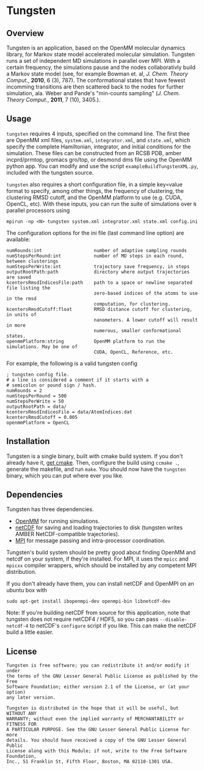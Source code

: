 Tungsten
========

Overview
--------
Tungsten is an application, based on the OpenMM molecular dynamics library,
for Markov state model accelerated molecular simulation. Tungsten runs a set
of independent MD simulations in parallel over MPI. With a certain frequency,
the simulations pause and the nodes collaborativly build a Markov state model
(see, for example Bowman et. al, *J. Chem. Theory Comput.*, **2010**, 6 (3),
787). The conformational states that have fewest incomming transitions are
then scattered back to the nodes for further simulation, ala. Weber and
Pande's "min-counts sampling" (*J. Chem. Theory Comput.*, **2011**, 7 (10),
3405.).

Usage
-----
`tungsten` requires 4 inputs, specified on the command line. The first thee
are OpenMM xml files, `system.xml`, `integrator.xml`, and `state.xml`, which
specify the complete Hamiltonian, integrator, and initial conditions for
the simulation. These files can be constructed from an RCSB PDB, amber
incprd/prmtop, gromacs gro/top, or desmond dms file using the OpenMM python
app. You can modify and use the script `exampleBuildTungstenXML.py`, included
with the tungsten source.

`tungsten` also requires a short configuration file, in a simple key=value
format to specify, among other things, the frequency of clustering, the
clustering RMSD cutoff, and the OpenMM platform to use (e.g. CUDA, OpenCL,
etc). With these inputs, you can run the suite of simulations over `N`
parallel processors using

```mpirun -np <N> tungsten system.xml integrator.xml state.xml config.ini```

The configuration options for the ini file (last command line option)
are available:

```
numRounds:int                   number of adaptive sampling rounds
numStepsPerRound:int            number of MD steps in each round, between clusterings
numStepsPerWrite:int            trajectory save frequency, in steps
outputRootPath:path             directory where output trajectories are saved
kcentersRmsdIndicesFile:path    path to a space or newline separated file listing the
                                zero-based indices of the atoms to use in the rmsd
                                computation, for clustering.
kcentersRmsdCutoff:float        RMSD distance cutoff for clustering, in units of
                                nanometers. A lower cutoff will result in more
                                numerous, smaller conformational states.
openmmPlatform:string           OpenMM platform to run the simulations. May be one of
                                CUDA, OpenCL, Reference, etc.
```

For example, the following is a valid tungsten config

```
; tungsten config file.
# a line is considered a comment if it starts with a
# semicolon or pound sign / hash.
numRounds = 2
numStepsPerRound = 500
numStepsPerWrite = 50
outputRootPath = data/
kcentersRmsdIndicesFile = data/AtomIndices.dat
kcentersRmsdCutoff = 0.005
openmmPlatform = OpenCL
```

Installation
------------
Tungsten is a single binary, built with cmake build system. If you don't
already have it, [get cmake](http://www.cmake.org/cmake/resources/software.html).
Then, configure the build using `ccmake .`, generate the makefile, and run
`make`. You should now have the `tungsten` binary, which you can put where
ever you like.

Dependencies
------------
Tungsten has three dependencies.
- [OpenMM](https://simtk.org/home/openmm) for running simulations.
- [netCDF](http://www.unidata.ucar.edu/software/netcdf/docs/index.html) for
saving and loading trajectories to disk (tungsten writes AMBER NetCDF-compatible
trajectories).
- [MPI](http://en.wikipedia.org/wiki/Message_Passing_Interface) for message
passing and intra-processor coordination.

Tungsten's build system should be pretty good about finding OpenMM and netcdf
on your system, if they're installed. For MPI, it uses the `mpicc` and `mpicxx`
compiler wrappers, which should be installed by any competent MPI distribution.

If you don't already have them, you can install netCDF and OpenMPI on an ubuntu
box with 

```
sudo apt-get install ibopenmpi-dev openmpi-bin libnetcdf-dev
```

Note: If you're building netCDF from source for this application, note that
tungsten does not require netCDF4 / HDF5, so you can pass `--disable-netcdf-4`
to netCDF's `configure` script if you like. This can make the netCDF build a
little easier.

License
-------
```
Tungsten is free software; you can redistribute it and/or modify it under
the terms of the GNU Lesser General Public License as published by the Free
Software Foundation; either version 2.1 of the License, or (at your option)
any later version.

Tungsten is distributed in the hope that it will be useful, but WITHOUT ANY
WARRANTY; without even the implied warranty of MERCHANTABILITY or FITNESS FOR
A PARTICULAR PURPOSE. See the GNU Lesser General Public License for more
details. You should have received a copy of the GNU Lesser General Public
License along with this Module; if not, write to the Free Software Foundation,
Inc., 51 Franklin St, Fifth Floor, Boston, MA 02110-1301 USA.
```
